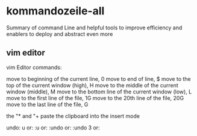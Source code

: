 # kommandozeile-all

Summary of command Line and helpful tools to improve efficiency and enablers to deploy and abstract even more
## vim editor

vim Editor commands: 

move to beginning of the current line, 0
move to end of line, $
move to the top of the current window (high), H
move to the middle of the current window (middle), M
move to the bottom line of the current window (low), L
move to the first line of the file, 1G
move to the 20th line of the file, 20G
move to the last line of the file, G

the "* and "+ paste the clipboard into the insert mode 

undo: 
u
or:
:u 
or: 
:undo
or: 
:undo 3
or: 


